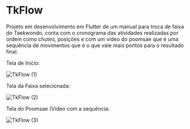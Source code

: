 # TkFlow

Projeto em desenvolvimento em Flutter de um manual para troca de faixa do Taekwondo, conta com o cronograma das atividades realizadas por ordem como chutes, posições e com um video do poomsae que é uma sequência de movimentos que é o que vale mais pontos para o resultado final.
<p>Tela de Inicio:</p>

![TkFlow (1)](https://github.com/jorginhotkd/Taekwondo/assets/111769025/1f32ba00-9df0-490e-9380-180e2981aa42)

<p>Tela da Faixa selecionada:</p>
  
![TkFlow (2)](https://github.com/jorginhotkd/Taekwondo/assets/111769025/3c9dde13-c0e4-434a-b4d2-23e52fa65dfa)

<p>Tela do Poomsae (Video com a sequência:</p>

![TkFlow (3)](https://github.com/jorginhotkd/Taekwondo/assets/111769025/81cab127-db95-4bb3-b056-c0d75efe6150)
